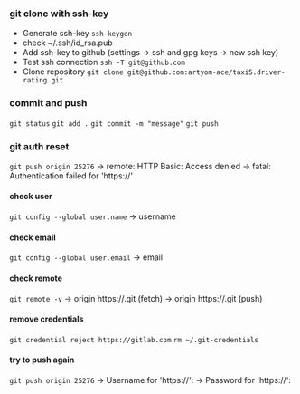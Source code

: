 ### git clone with ssh-key

- Generate ssh-key ```ssh-keygen```
- check ~/.ssh/id_rsa.pub
- Add ssh-key to github (settings -> ssh and gpg keys -> new ssh key)
- Test ssh connection ```ssh -T git@github.com```
- Clone repository ```git clone git@github.com:artyom-ace/taxi5.driver-rating.git```

### commit and push
```git status```
```git add .```
```git commit -m "message"```
```git push```



### git auth reset
```git push origin 25276```
-> remote: HTTP Basic: Access denied
-> fatal: Authentication failed for 'https://'
#### check user
```git config --global user.name```
-> username
#### check email
```git config --global user.email```
-> email
#### check remote
```git remote -v```
-> origin  https://.git (fetch)
-> origin  https://.git (push)
#### remove credentials
```git credential reject https://gitlab.com```
```rm ~/.git-credentials```
#### try to push again
```git push origin 25276```
-> Username for 'https://':
-> Password for 'https://':
